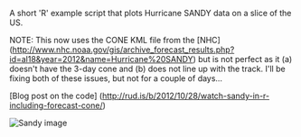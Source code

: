 A short 'R' example script that plots Hurricane SANDY data on a slice of the US.

NOTE: This now uses the CONE KML file from the [NHC] (http://www.nhc.noaa.gov/gis/archive_forecast_results.php?id=al18&year=2012&name=Hurricane%20SANDY) but is not perfect as it (a) doesn't have the 3-day cone and (b) does not line up with the track. I'll be fixing both of these issues, but not for a couple of days…

[Blog post on the code] (http://rud.is/b/2012/10/28/watch-sandy-in-r-including-forecast-cone/)

![Sandy image](http://rud.is/b/wp-content/uploads/2012/10/Snapshot-102912-312-PM.png)



